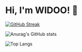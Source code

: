 # Hi, I'm WIDOO! 👋
[![GitHub Streak](http://github-readme-streak-stats.herokuapp.com?user=WLDOO)](https://git.io/streak-stats)

![Anurag's GitHub stats](https://github-readme-stats.vercel.app/api?username=WLDOO&show_icons=true&theme=radical)

![Top Langs](https://github-readme-stats.vercel.app/api/top-langs/?username=WLDOO&hide_progress=true)
